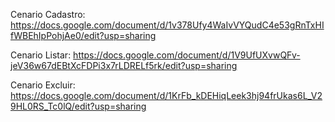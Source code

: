 Cenario Cadastro: https://docs.google.com/document/d/1v378Ufy4WaIvVYQudC4e53gRnTxHIfWBEhIpPohjAe0/edit?usp=sharing


Cenario Listar: https://docs.google.com/document/d/1V9UfUXvwQFv-jeV36w67dEBtXcFDPi3x7rLDRELf5rk/edit?usp=sharing


Cenario Excluir: https://docs.google.com/document/d/1KrFb_kDEHiqLeek3hj94frUkas6L_V29HL0RS_Tc0lQ/edit?usp=sharing
